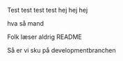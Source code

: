 Test test test test
hej hej hej

hva så mand

Folk læser aldrig README

Så er vi sku på developmentbranchen
